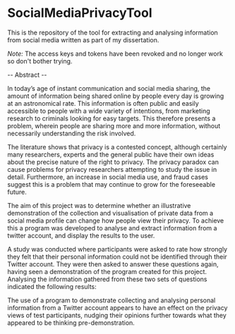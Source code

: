 # SocialMediaPrivacyTool
This is the repository of the tool for extracting and analysing information from social media written as part of my dissertation. 

_Note:_ The access keys and tokens have been revoked and no longer work so don't bother trying.


-- Abstract --

In today’s age of instant communication and social media sharing, the amount of information being shared online by people every day is growing at an astronomical rate. This information is often public and easily accessible to people with a wide variety of intentions, from marketing research to criminals looking for easy targets. This therefore presents a problem, wherein people are sharing more and more information, without necessarily understanding the risk involved.

The literature shows that privacy is a contested concept, although certainly many researchers, experts and the general public have their own ideas about the precise nature of the right to privacy. The privacy paradox can cause problems for privacy researchers attempting to study the issue in detail. Furthermore, an increase in social media use, and fraud cases suggest this is a problem that may continue to grow for the foreseeable future. 

The aim of this project was to determine whether an illustrative demonstration of the collection and visualisation of private data from a social media profile can change how people view their privacy. To achieve this a program was developed to analyse and extract information from a twitter account, and display the results to the user.

A study was conducted where participants were asked to rate how strongly they felt that their personal information could not be identified through their Twitter account. They were then asked to answer these questions again, having seen a demonstration of the program created for this project. Analysing the information gathered from these two sets of questions indicated the following results:

The use of a program to demonstrate collecting and analysing personal information from a Twitter account appears to have an effect on the privacy views of test participants, nudging their opinions further towards what they appeared to be thinking pre-demonstration.
